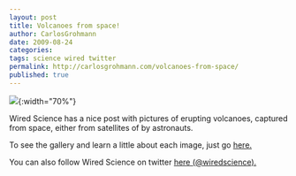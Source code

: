 ```yaml
---
layout: post
title: Volcanoes from space!
author: CarlosGrohmann
date: 2009-08-24
categories: 
tags: science wired twitter
permalink: http://carlosgrohmann.com/volcanoes-from-space/
published: true
---
```


![](http://www.wired.com/images_blogs/wiredscience/2009/08/volcano_sarychev1a.jpg){:width="70%"}   

Wired Science has a nice post with pictures of erupting volcanoes, captured from space, either from satellites of by astronauts.   

To see the gallery and learn a little about each image, just go [here.](http://www.wired.com/wiredscience/2009/08/gallery_volcanoes/)  

You can also follow Wired Science on twitter [here (@wiredscience).](http://twitter.com/wiredscience)
